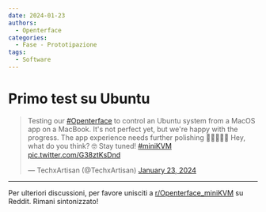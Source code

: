 ```yaml
---
date: 2024-01-23
authors:
  - Openterface
categories:
  - Fase - Prototipazione
tags:
  - Software
---
```


# Primo test su Ubuntu

<blockquote class="twitter-tweet"><p lang="en" dir="ltr">Testing our <a href="https://twitter.com/hashtag/Openterface?src=hash&amp;ref_src=twsrc%5Etfw">#Openterface</a> to control an Ubuntu system from a MacOS app on a MacBook. It&#39;s not perfect yet, but we&#39;re happy with the progress. The app experience needs further polishing 👨‍💻👩‍💻🔄 Hey, what do you think? 🤓 Stay tuned! <a href="https://twitter.com/hashtag/miniKVM?src=hash&amp;ref_src=twsrc%5Etfw">#miniKVM</a> <a href="https://t.co/G38ztKsDnd">pic.twitter.com/G38ztKsDnd</a></p>&mdash; TechxArtisan (@TechxArtisan) <a href="https://twitter.com/TechxArtisan/status/1749617148262330503?ref_src=twsrc%5Etfw">January 23, 2024</a></blockquote> <script async src="https://platform.twitter.com/widgets.js" charset="utf-8"></script>

<!-- more -->
--------

Per ulteriori discussioni, per favore unisciti a [r/Openterface_miniKVM](https://www.reddit.com/r/Openterface_miniKVM/) su Reddit. Rimani sintonizzato!
